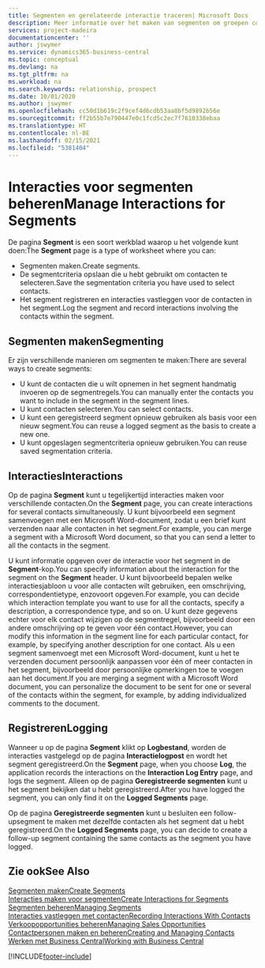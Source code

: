 ```yaml
---
title: Segmenten en gerelateerde interactie traceren| Microsoft Docs
description: Meer informatie over het maken van segmenten om groepen contacten te definiëren en interacties op te geven voor segmenten.
services: project-madeira
documentationcenter: ''
author: jswymer
ms.service: dynamics365-business-central
ms.topic: conceptual
ms.devlang: na
ms.tgt_pltfrm: na
ms.workload: na
ms.search.keywords: relationship, prospect
ms.date: 10/01/2020
ms.author: jswymer
ms.openlocfilehash: cc50d1b619c2f9cef4d6cdb53aa8bf5d9892b56e
ms.sourcegitcommit: ff2b55b7e790447e0c1fcd5c2ec7f7610338ebaa
ms.translationtype: HT
ms.contentlocale: nl-BE
ms.lasthandoff: 02/15/2021
ms.locfileid: "5381404"
---
```

# <a name="manage-interactions-for-segments"></a><span data-ttu-id="5ae96-103">Interacties voor segmenten beheren</span><span class="sxs-lookup"><span data-stu-id="5ae96-103">Manage Interactions for Segments</span></span>
<span data-ttu-id="5ae96-104">De pagina **Segment** is een soort werkblad waarop u het volgende kunt doen:</span><span class="sxs-lookup"><span data-stu-id="5ae96-104">The **Segment** page is a type of worksheet where you can:</span></span>

* <span data-ttu-id="5ae96-105">Segmenten maken.</span><span class="sxs-lookup"><span data-stu-id="5ae96-105">Create segments.</span></span>
* <span data-ttu-id="5ae96-106">De segmentcriteria opslaan die u hebt gebruikt om contacten te selecteren.</span><span class="sxs-lookup"><span data-stu-id="5ae96-106">Save the segmentation criteria you have used to select contacts.</span></span>
* <span data-ttu-id="5ae96-107">Het segment registreren en interacties vastleggen voor de contacten in het segment.</span><span class="sxs-lookup"><span data-stu-id="5ae96-107">Log the segment and record interactions involving the contacts within the segment.</span></span>

## <a name="segmenting"></a><span data-ttu-id="5ae96-108">Segmenten maken</span><span class="sxs-lookup"><span data-stu-id="5ae96-108">Segmenting</span></span>
<span data-ttu-id="5ae96-109">Er zijn verschillende manieren om segmenten te maken:</span><span class="sxs-lookup"><span data-stu-id="5ae96-109">There are several ways to create segments:</span></span>

* <span data-ttu-id="5ae96-110">U kunt de contacten die u wilt opnemen in het segment handmatig invoeren op de segmentregels.</span><span class="sxs-lookup"><span data-stu-id="5ae96-110">You can manually enter the contacts you want to include in the segment in the segment lines.</span></span>
* <span data-ttu-id="5ae96-111">U kunt contacten selecteren.</span><span class="sxs-lookup"><span data-stu-id="5ae96-111">You can select contacts.</span></span>
* <span data-ttu-id="5ae96-112">U kunt een geregistreerd segment opnieuw gebruiken als basis voor een nieuw segment.</span><span class="sxs-lookup"><span data-stu-id="5ae96-112">You can reuse a logged segment as the basis to create a new one.</span></span>
* <span data-ttu-id="5ae96-113">U kunt opgeslagen segmentcriteria opnieuw gebruiken.</span><span class="sxs-lookup"><span data-stu-id="5ae96-113">You can reuse saved segmentation criteria.</span></span>

## <a name="interactions"></a><span data-ttu-id="5ae96-114">Interacties</span><span class="sxs-lookup"><span data-stu-id="5ae96-114">Interactions</span></span>
<span data-ttu-id="5ae96-115">Op de pagina **Segment** kunt u tegelijkertijd interacties maken voor verschillende contacten.</span><span class="sxs-lookup"><span data-stu-id="5ae96-115">On the **Segment** page, you can create interactions for several contacts simultaneously.</span></span> <span data-ttu-id="5ae96-116">U kunt bijvoorbeeld een segment samenvoegen met een Microsoft Word-document, zodat u een brief kunt verzenden naar alle contacten in het segment.</span><span class="sxs-lookup"><span data-stu-id="5ae96-116">For example, you can merge a segment with a Microsoft Word document, so that you can send a letter to all the contacts in the segment.</span></span>

<span data-ttu-id="5ae96-117">U kunt informatie opgeven over de interactie voor het segment in de **Segment**-kop.</span><span class="sxs-lookup"><span data-stu-id="5ae96-117">You can specify information about the interaction for the segment on the **Segment** header.</span></span> <span data-ttu-id="5ae96-118">U kunt bijvoorbeeld bepalen welke interactiesjabloon u voor alle contacten wilt gebruiken, een omschrijving, correspondentietype, enzovoort opgeven.</span><span class="sxs-lookup"><span data-stu-id="5ae96-118">For example, you can decide which interaction template you want to use for all the contacts, specify a description, a correspondence type, and so on.</span></span> <span data-ttu-id="5ae96-119">U kunt deze gegevens echter voor elk contact wijzigen op de segmentregel, bijvoorbeeld door een andere omschrijving op te geven voor één contact.</span><span class="sxs-lookup"><span data-stu-id="5ae96-119">However, you can modify this information in the segment line for each particular contact, for example, by specifying another description for one contact.</span></span> <span data-ttu-id="5ae96-120">Als u een segment samenvoegt met een Microsoft Word-document, kunt u het te verzenden document persoonlijk aanpassen voor één of meer contacten in het segment, bijvoorbeeld door persoonlijke opmerkingen toe te voegen aan het document.</span><span class="sxs-lookup"><span data-stu-id="5ae96-120">If you are merging a segment with a Microsoft Word document, you can personalize the document to be sent for one or several of the contacts within the segment, for example, by adding individualized comments to the document.</span></span>

## <a name="logging"></a><span data-ttu-id="5ae96-121">Registreren</span><span class="sxs-lookup"><span data-stu-id="5ae96-121">Logging</span></span>
<span data-ttu-id="5ae96-122">Wanneer u op de pagina **Segment** klikt op **Logbestand**, worden de interacties vastgelegd op de pagina **Interactielogpost** en wordt het segment geregistreerd.</span><span class="sxs-lookup"><span data-stu-id="5ae96-122">On the **Segment** page, when you choose **Log**, the application records the interactions on the **Interaction Log Entry** page, and logs the segment.</span></span> <span data-ttu-id="5ae96-123">Alleen op de pagina **Geregistreerde segmenten** kunt u het segment bekijken dat u hebt geregistreerd.</span><span class="sxs-lookup"><span data-stu-id="5ae96-123">After you have logged the segment, you can only find it on the **Logged Segments** page.</span></span>

<span data-ttu-id="5ae96-124">Op de pagina **Geregistreerde segmenten** kunt u besluiten een follow-upsegment te maken met dezelfde contacten als het segment dat u hebt geregistreerd.</span><span class="sxs-lookup"><span data-stu-id="5ae96-124">On the **Logged Segments** page, you can decide to create a follow-up segment containing the same contacts as the segment you have logged.</span></span>

## <a name="see-also"></a><span data-ttu-id="5ae96-125">Zie ook</span><span class="sxs-lookup"><span data-stu-id="5ae96-125">See Also</span></span>
[<span data-ttu-id="5ae96-126">Segmenten maken</span><span class="sxs-lookup"><span data-stu-id="5ae96-126">Create Segments</span></span>](marketing-how-create-segment.md)  
[<span data-ttu-id="5ae96-127">Interacties maken voor segmenten</span><span class="sxs-lookup"><span data-stu-id="5ae96-127">Create Interactions for Segments</span></span>](marketing-how-create-interactions.md)  
[<span data-ttu-id="5ae96-128">Segmenten beheren</span><span class="sxs-lookup"><span data-stu-id="5ae96-128">Managing Segments</span></span>](marketing-segments.md)  
[<span data-ttu-id="5ae96-129">Interacties vastleggen met contacten</span><span class="sxs-lookup"><span data-stu-id="5ae96-129">Recording Interactions With Contacts</span></span>](marketing-interactions.md)  
[<span data-ttu-id="5ae96-130">Verkoopopportunities beheren</span><span class="sxs-lookup"><span data-stu-id="5ae96-130">Managing Sales Opportunities</span></span>](marketing-manage-sales-opportunities.md)  
[<span data-ttu-id="5ae96-131">Contactpersonen maken en beheren</span><span class="sxs-lookup"><span data-stu-id="5ae96-131">Creating and Managing Contacts</span></span>](marketing-contacts.md)  
[<span data-ttu-id="5ae96-132">Werken met Business Central</span><span class="sxs-lookup"><span data-stu-id="5ae96-132">Working with Business Central</span></span>](ui-work-product.md)


[!INCLUDE[footer-include](includes/footer-banner.md)]